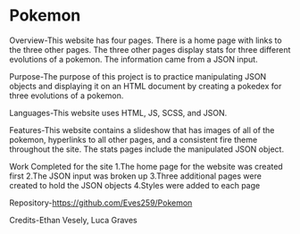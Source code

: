 # Pokemon

Overview-This website has four pages. There is a home page with links to the three other pages. The three other pages display stats for three different evolutions of a pokemon. The information came from a JSON input.

Purpose-The purpose of this project is to practice manipulating JSON objects and displaying it on an HTML document by creating a pokedex for three evolutions of a pokemon.

Languages-This website uses HTML, JS, SCSS, and JSON.

Features-This website contains a slideshow that has images of all of the pokemon, hyperlinks to all other pages, and a consistent fire theme throughout the site. The stats pages include the manipulated JSON object.

Work Completed for the site
1.The home page for the website was created first
2.The JSON input was broken up
3.Three additional pages were created to hold the JSON objects
4.Styles were added to each page

Repository-https://github.com/Eves259/Pokemon

Credits-Ethan Vesely, Luca Graves
